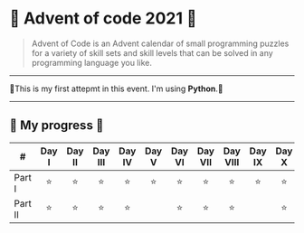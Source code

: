 # :santa: Advent of code 2021 :santa:

>Advent of Code is an Advent calendar of small programming puzzles for a variety of skill sets and skill levels that can be solved in any programming language you like.

---

:christmas_tree:This is my first attepmt in this event. I'm using **Python**.:christmas_tree:

---

## :gift: My progress :gift:

| #          |Day I|Day II|Day III|Day IV| Day V|Day VI|Day VII|Day VIII|Day IX|Day X|
| ---------- |:----:|:----:|:----:|:----:|:----:|:----:|:----:|:----:|:----:|:----:|
| Part I     | ⭐ | ⭐ | ⭐ | ⭐ | ⭐ | ⭐ | ⭐ | ⭐ | ⭐ |⭐ |
| Part II    | ⭐ | ⭐ | ⭐ | ⭐ |     | ⭐ | ⭐ | ⭐ |   | ⭐ |

